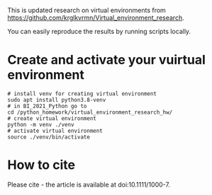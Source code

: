 This is updated research on virtual environments from https://github.com/krglkvrmn/Virtual_environment_research. 

You can easily reproduce the results by running scripts locally. 

# Create and activate your vuirtual environment

```console
# install venv for creating virtual environment
sudo apt install python3.8-venv
# in BI_2021_Python go to 
cd /python_homework/virtual_environment_research_hw/
# create virtual environment
python -m venv ./venv
# activate virtual environment
source ./venv/bin/activate

```

# How to cite
Please cite - the article is available at doi:10.1111/1000-7.
